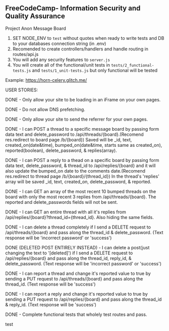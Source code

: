 **FreeCodeCamp**- Information Security and Quality Assurance
------

Project Anon Message Board

1) SET NODE_ENV to `test` without quotes when ready to write tests and DB to your databases connection string (in .env)
2) Recomended to create controllers/handlers and handle routing in routes/api.js
3) You will add any security features to `server.js`
4) You will create all of the functional/unit tests in `tests/2_functional-tests.js` and `tests/1_unit-tests.js` but only functional will be tested

Example: https://horn-celery.glitch.me/




USER STORIES: 

DONE - Only allow your site to be loading in an iFrame on your own pages.

DONE - Do not allow DNS prefetching.

DONE - Only allow your site to send the referrer for your own pages.

DONE - I can POST a thread to a specific message board by passing form data text and delete_password to /api/threads/{board}.(Recomend res.redirect to board page /b/{board}) Saved will be _id, text, created_on(date&time), bumped_on(date&time, starts same as created_on), reported(boolean), delete_password, & replies(array).

DONE - I can POST a reply to a thead on a specific board by passing form data text, delete_password, & thread_id to /api/replies/{board} and it will also update the bumped_on date to the comments date.(Recomend res.redirect to thread page /b/{board}/{thread_id}) In the thread's 'replies' array will be saved _id, text, created_on, delete_password, & reported.

DONE - I can GET an array of the most recent 10 bumped threads on the board with only the most recent 3 replies from /api/threads/{board}. The reported and delete_passwords fields will not be sent.

DONE - I can GET an entire thread with all it's replies from /api/replies/{board}?thread_id={thread_id}. Also hiding the same fields.

DONE - I can delete a thread completely if I send a DELETE request to /api/threads/{board} and pass along the thread_id & delete_password. (Text response will be 'incorrect password' or 'success')

DONE (DELETED POST ENTIRELY INSTEAD) - I can delete a post(just changing the text to '[deleted]') if I send a DELETE request to /api/replies/{board} and pass along the thread_id, reply_id, & delete_password. (Text response will be 'incorrect password' or 'success')

DONE - I can report a thread and change it's reported value to true by sending a PUT request to /api/threads/{board} and pass along the thread_id. (Text response will be 'success')

DONE - I can report a reply and change it's reported value to true by sending a PUT request to /api/replies/{board} and pass along the thread_id & reply_id. (Text response will be 'success')

DONE - Complete functional tests that wholely test routes and pass.

test